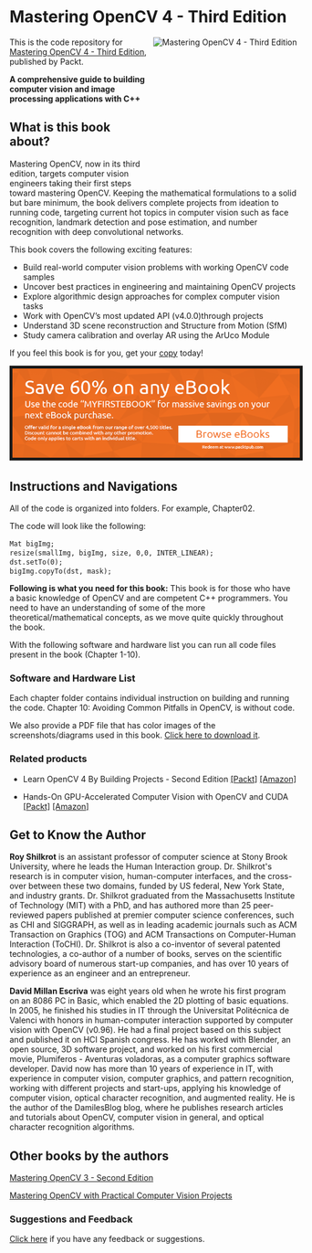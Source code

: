 # Mastering OpenCV 4 - Third Edition

<a href="https://www.packtpub.com/application-development/mastering-opencv-4-third-edition?utm_source=github&utm_medium=repository&utm_campaign=9781789533576 "><img src="https://dz13w8afd47il.cloudfront.net/sites/default/files/imagecache/ppv4_main_book_cover/B11672_MockupCover_1.png" alt="Mastering OpenCV 4 - Third Edition" height="256px" align="right"></a>

This is the code repository for [Mastering OpenCV 4 - Third Edition](https://www.packtpub.com/application-development/mastering-opencv-4-third-edition?utm_source=github&utm_medium=repository&utm_campaign=9781789533576), published by Packt.

**A comprehensive guide to building computer vision and image processing applications with C++**

## What is this book about?
Mastering OpenCV, now in its third edition, targets computer vision engineers taking their first steps toward mastering OpenCV. Keeping the mathematical formulations to a solid but bare minimum, the book delivers complete projects from ideation to running code, targeting current hot topics in computer vision such as face recognition, landmark detection and pose estimation, and number recognition with deep convolutional networks.

This book covers the following exciting features:
* Build real-world computer vision problems with working OpenCV code samples 
* Uncover best practices in engineering and maintaining OpenCV projects 
* Explore algorithmic design approaches for complex computer vision tasks 
* Work with OpenCV’s most updated API (v4.0.0)through projects 
* Understand 3D scene reconstruction and Structure from Motion (SfM) 
* Study camera calibration and overlay AR using the ArUco Module 

If you feel this book is for you, get your [copy](https://www.amazon.com/dp/1789533570) today!

<a href="https://www.packtpub.com/?utm_source=github&utm_medium=banner&utm_campaign=GitHubBanner"><img src="https://raw.githubusercontent.com/PacktPublishing/GitHub/master/GitHub.png" 
alt="https://www.packtpub.com/" border="5" /></a>

## Instructions and Navigations
All of the code is organized into folders. For example, Chapter02.

The code will look like the following:
```
Mat bigImg; 
resize(smallImg, bigImg, size, 0,0, INTER_LINEAR); 
dst.setTo(0); 
bigImg.copyTo(dst, mask);
```

**Following is what you need for this book:**
This book is for those who have a basic knowledge of OpenCV and are competent C++ programmers. You need to have an understanding of some of the more theoretical/mathematical concepts, as we move quite quickly throughout the book.

With the following software and hardware list you can run all code files present in the book (Chapter 1-10).

### Software and Hardware List

Each chapter folder contains individual instruction on building and running the code.
Chapter 10: Avoiding Common Pitfalls in OpenCV, is without code.

We also provide a PDF file that has color images of the screenshots/diagrams used in this book. [Click here to download it](http://www.packtpub.com/sites/default/files/downloads/9781789533576_ColorImages.pdf).

### Related products
* Learn OpenCV 4 By Building Projects - Second Edition [[Packt]](https://www.packtpub.com/application-development/learn-opencv-4-building-projects-second-edition?utm_source=github&utm_medium=repository&utm_campaign=9781789341225) [[Amazon]](https://www.amazon.com/dp/B07J9LYR9S)

* Hands-On GPU-Accelerated Computer Vision with OpenCV and CUDA [[Packt]](https://www.packtpub.com/application-development/hands-gpu-accelerated-computer-vision-opencv-and-cuda?utm_source=github&utm_medium=repository&utm_campaign=9781789348293) [[Amazon]](https://www.amazon.com/dp/1789348293)

## Get to Know the Author
**Roy Shilkrot**
is an assistant professor of computer science at Stony Brook University, where he leads the Human Interaction group. Dr. Shilkrot's research is in computer vision, human-computer interfaces, and the cross-over between these two domains, funded by US federal, New York State, and industry grants. Dr. Shilkrot graduated from the Massachusetts Institute of Technology (MIT) with a PhD, and has authored more than 25 peer-reviewed papers published at premier computer science conferences, such as CHI and SIGGRAPH, as well as in leading academic journals such as ACM Transaction on Graphics (TOG) and ACM Transactions on Computer-Human Interaction (ToCHI). Dr. Shilkrot is also a co-inventor of several patented technologies, a co-author of a number of books, serves on the scientific advisory board of numerous start-up companies, and has over 10 years of experience as an engineer and an entrepreneur.

**David Millan Escriva**
was eight years old when he wrote his first program on an 8086 PC in Basic, which enabled the 2D plotting of basic equations. In 2005, he finished his studies in IT through the Universitat Politécnica de Valenci with honors in human-computer interaction supported by computer vision with OpenCV (v0.96). He had a final project based on this subject and published it on HCI Spanish congress. He has worked with Blender, an open source, 3D software project, and worked on his first commercial movie, Plumiferos - Aventuras voladoras, as a computer graphics software developer. David now has more than 10 years of experience in IT, with experience in computer vision, computer graphics, and pattern recognition, working with different projects and start-ups, applying his knowledge of computer vision, optical character recognition, and augmented reality. He is the author of the DamilesBlog blog, where he publishes research articles and tutorials about OpenCV, computer vision in general, and optical character recognition algorithms.

## Other books by the authors
[Mastering OpenCV 3 - Second Edition](https://www.packtpub.com/application-development/mastering-opencv-3-second-edition?utm_source=github&utm_medium=repository&utm_campaign=9781786467171)

[Mastering OpenCV with Practical Computer Vision Projects](https://www.packtpub.com/application-development/mastering-opencv-practical-computer-vision-projects?utm_source=github&utm_medium=repository&utm_campaign=9781849517829)

### Suggestions and Feedback
[Click here](https://docs.google.com/forms/d/e/1FAIpQLSdy7dATC6QmEL81FIUuymZ0Wy9vH1jHkvpY57OiMeKGqib_Ow/viewform) if you have any feedback or suggestions.
